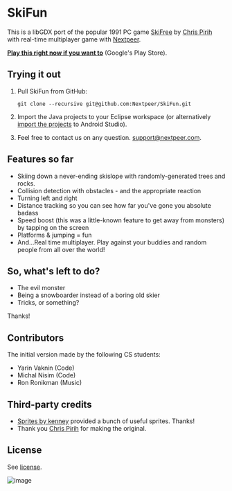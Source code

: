 # SkiFun

This is a libGDX port of the popular 1991 PC game [SkiFree](http://en.wikipedia.org/wiki/Skifree) by [Chris Pirih](http://ski.ihoc.net/) with real-time multiplayer game with [Nextpeer](https://www.nextpeer.com/).

[**Play this right now if you want to**](https://play.google.com/store/apps/details?id=com.nextpeer.demos.skifun) (Google's Play Store).

## Trying it out

1. Pull SkiFun from GitHub:

	`git clone --recursive git@github.com:Nextpeer/SkiFun.git`
2. Import the Java projects to your Eclipse workspace (or alternatively [import the projects](https://developer.android.com/sdk/installing/migrate.html) to Android Studio).
3. Feel free to contact us on any question. [support@nextpeer.com](mailto:support@nextpeer.com).

## Features so far

* Skiing down a never-ending skislope with randomly-generated trees and rocks.
* Collision detection with obstacles - and the appropriate reaction
* Turning left and right
* Distance tracking so you can see how far you've gone you absolute badass
* Speed boost (this was a little-known feature to get away from monsters) by tapping on the screen
* Platforms & jumping = fun
* And...Real time multiplayer. Play against your buddies and random people from all over the world!

## So, what's left to do?

* The evil monster
* Being a snowboarder instead of a boring old skier
* Tricks, or something?

Thanks!

## Contributors

The initial version made by the following CS students:

* Yarin Vaknin (Code)
* Michal Nisim (Code)
* Ron Ronikman (Music)

## Third-party credits

* [Sprites by kenney](http://opengameart.org/users/kenney) provided a bunch of useful sprites. Thanks!
* Thank you [Chris Pirih](http://ski.ihoc.net/) for making the original.

## License

See [license](https://github.com/Nextpeer/SkiFun/blob/master/LICENSE).

![image](http://i.imgur.com/HnuKytM.gif)
